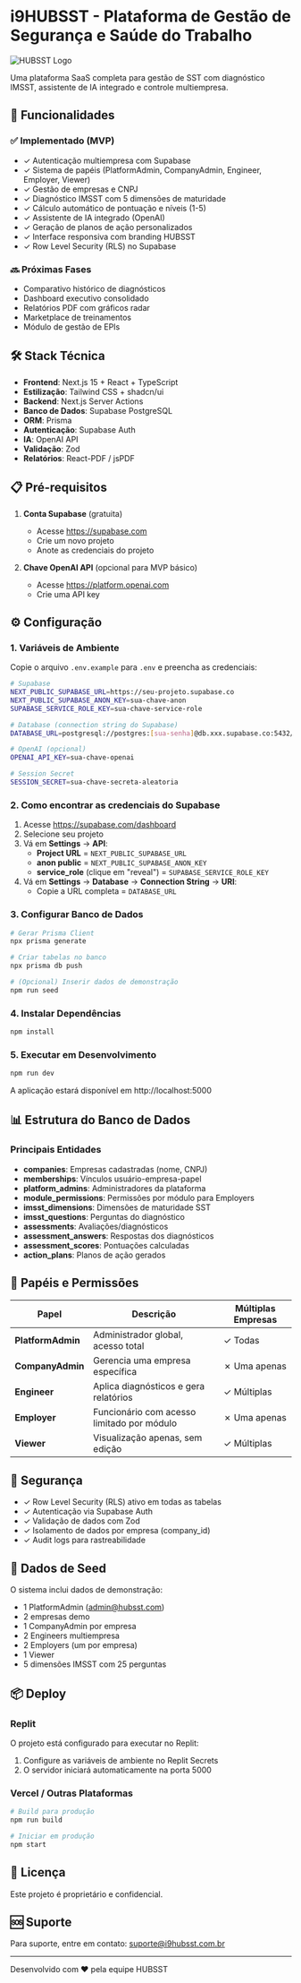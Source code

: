 # i9HUBSST - Plataforma de Gestão de Segurança e Saúde do Trabalho

![HUBSST Logo](public/images/hubsst-logo.png)

Uma plataforma SaaS completa para gestão de SST com diagnóstico IMSST, assistente de IA integrado e controle multiempresa.

## 🚀 Funcionalidades

### ✅ Implementado (MVP)
- ✓ Autenticação multiempresa com Supabase
- ✓ Sistema de papéis (PlatformAdmin, CompanyAdmin, Engineer, Employer, Viewer)
- ✓ Gestão de empresas e CNPJ
- ✓ Diagnóstico IMSST com 5 dimensões de maturidade
- ✓ Cálculo automático de pontuação e níveis (1-5)
- ✓ Assistente de IA integrado (OpenAI)
- ✓ Geração de planos de ação personalizados
- ✓ Interface responsiva com branding HUBSST
- ✓ Row Level Security (RLS) no Supabase

### 🔜 Próximas Fases
- Comparativo histórico de diagnósticos
- Dashboard executivo consolidado
- Relatórios PDF com gráficos radar
- Marketplace de treinamentos
- Módulo de gestão de EPIs

## 🛠️ Stack Técnica

- **Frontend**: Next.js 15 + React + TypeScript
- **Estilização**: Tailwind CSS + shadcn/ui
- **Backend**: Next.js Server Actions
- **Banco de Dados**: Supabase PostgreSQL
- **ORM**: Prisma
- **Autenticação**: Supabase Auth
- **IA**: OpenAI API
- **Validação**: Zod
- **Relatórios**: React-PDF / jsPDF

## 📋 Pré-requisitos

1. **Conta Supabase** (gratuita)
   - Acesse https://supabase.com
   - Crie um novo projeto
   - Anote as credenciais do projeto

2. **Chave OpenAI API** (opcional para MVP básico)
   - Acesse https://platform.openai.com
   - Crie uma API key

## ⚙️ Configuração

### 1. Variáveis de Ambiente

Copie o arquivo `.env.example` para `.env` e preencha as credenciais:

```bash
# Supabase
NEXT_PUBLIC_SUPABASE_URL=https://seu-projeto.supabase.co
NEXT_PUBLIC_SUPABASE_ANON_KEY=sua-chave-anon
SUPABASE_SERVICE_ROLE_KEY=sua-chave-service-role

# Database (connection string do Supabase)
DATABASE_URL=postgresql://postgres:[sua-senha]@db.xxx.supabase.co:5432/postgres

# OpenAI (opcional)
OPENAI_API_KEY=sua-chave-openai

# Session Secret
SESSION_SECRET=sua-chave-secreta-aleatoria
```

### 2. Como encontrar as credenciais do Supabase

1. Acesse https://supabase.com/dashboard
2. Selecione seu projeto
3. Vá em **Settings** → **API**:
   - **Project URL** = `NEXT_PUBLIC_SUPABASE_URL`
   - **anon public** = `NEXT_PUBLIC_SUPABASE_ANON_KEY`
   - **service_role** (clique em "reveal") = `SUPABASE_SERVICE_ROLE_KEY`
4. Vá em **Settings** → **Database** → **Connection String** → **URI**:
   - Copie a URL completa = `DATABASE_URL`

### 3. Configurar Banco de Dados

```bash
# Gerar Prisma Client
npx prisma generate

# Criar tabelas no banco
npx prisma db push

# (Opcional) Inserir dados de demonstração
npm run seed
```

### 4. Instalar Dependências

```bash
npm install
```

### 5. Executar em Desenvolvimento

```bash
npm run dev
```

A aplicação estará disponível em http://localhost:5000

## 📊 Estrutura do Banco de Dados

### Principais Entidades

- **companies**: Empresas cadastradas (nome, CNPJ)
- **memberships**: Vínculos usuário-empresa-papel
- **platform_admins**: Administradores da plataforma
- **module_permissions**: Permissões por módulo para Employers
- **imsst_dimensions**: Dimensões de maturidade SST
- **imsst_questions**: Perguntas do diagnóstico
- **assessments**: Avaliações/diagnósticos
- **assessment_answers**: Respostas dos diagnósticos
- **assessment_scores**: Pontuações calculadas
- **action_plans**: Planos de ação gerados

## 👥 Papéis e Permissões

| Papel | Descrição | Múltiplas Empresas |
|-------|-----------|-------------------|
| **PlatformAdmin** | Administrador global, acesso total | ✓ Todas |
| **CompanyAdmin** | Gerencia uma empresa específica | ✗ Uma apenas |
| **Engineer** | Aplica diagnósticos e gera relatórios | ✓ Múltiplas |
| **Employer** | Funcionário com acesso limitado por módulo | ✗ Uma apenas |
| **Viewer** | Visualização apenas, sem edição | ✓ Múltiplas |

## 🔐 Segurança

- ✓ Row Level Security (RLS) ativo em todas as tabelas
- ✓ Autenticação via Supabase Auth
- ✓ Validação de dados com Zod
- ✓ Isolamento de dados por empresa (company_id)
- ✓ Audit logs para rastreabilidade

## 🧪 Dados de Seed

O sistema inclui dados de demonstração:

- 1 PlatformAdmin (admin@hubsst.com)
- 2 empresas demo
- 1 CompanyAdmin por empresa
- 2 Engineers multiempresa
- 2 Employers (um por empresa)
- 1 Viewer
- 5 dimensões IMSST com 25 perguntas

## 📦 Deploy

### Replit

O projeto está configurado para executar no Replit:

1. Configure as variáveis de ambiente no Replit Secrets
2. O servidor iniciará automaticamente na porta 5000

### Vercel / Outras Plataformas

```bash
# Build para produção
npm run build

# Iniciar em produção
npm start
```

## 📝 Licença

Este projeto é proprietário e confidencial.

## 🆘 Suporte

Para suporte, entre em contato: suporte@i9hubsst.com.br

---

Desenvolvido com ❤️ pela equipe HUBSST
